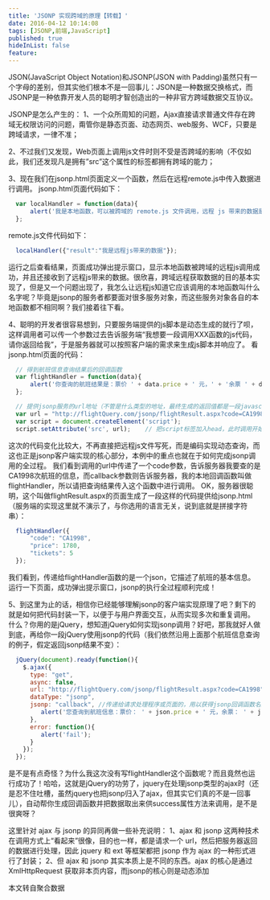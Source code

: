 ```yaml
---
title: 'JSONP 实现跨域的原理【转载】'
date: 2016-04-12 10:14:08
tags: [JSONP,前端,JavaScript]
published: true
hideInList: false
feature: 
---
```


JSON(JavaScript Object Notation)和JSONP(JSON with Padding)虽然只有一个字母的差别，但其实他们根本不是一回事儿：JSON是一种数据交换格式，而JSONP是一种依靠开发人员的聪明才智创造出的一种非官方跨域数据交互协议。

<!-- more -->

JSONP是怎么产生的：
1、一个众所周知的问题，Ajax直接请求普通文件存在跨域无权限访问的问题，甭管你是静态页面、动态网页、web服务、WCF，只要是跨域请求，一律不准；

2、不过我们又发现，Web页面上调用js文件时则不受是否跨域的影响（不仅如此，我们还发现凡是拥有”src”这个属性的标签都拥有跨域的能力；

3、现在我们在jsonp.html页面定义一个函数，然后在远程remote.js中传入数据进行调用。
jsonp.html页面代码如下：
```js
  var localHandler = function(data){
      alert('我是本地函数，可以被跨域的 remote.js 文件调用，远程 js 带来的数据是：' + data.result);
  };
```
remote.js文件代码如下：
```js
  localHandler({"result":"我是远程js带来的数据"});
```
运行之后查看结果，页面成功弹出提示窗口，显示本地函数被跨域的远程js调用成功，并且还接收到了远程js带来的数据。很欣喜，跨域远程获取数据的目的基本实现了，但是又一个问题出现了，我怎么让远程js知道它应该调用的本地函数叫什么名字呢？毕竟是jsonp的服务者都要面对很多服务对象，而这些服务对象各自的本地函数都不相同啊？我们接着往下看。

4、聪明的开发者很容易想到，只要服务端提供的js脚本是动态生成的就行了呗，这样调用者可以传一个参数过去告诉服务端“我想要一段调用XXX函数的js代码，请你返回给我”，于是服务器就可以按照客户端的需求来生成js脚本并响应了。
看jsonp.html页面的代码：
```js
  // 得到航班信息查询结果后的回调函数
  var flightHandler = function(data){
      alert('你查询的航班结果是：票价 ' + data.price + ' 元，' + '余票 ' + data.tickets + ' 张。');
  };

  // 提供jsonp服务的url地址（不管是什么类型的地址，最终生成的返回值都是一段javascript代码）
  var url = "http://flightQuery.com/jsonp/flightResult.aspx?code=CA1998&callback=flightHandler";    // 创建script标签，设置其属性
  var script = document.createElement('script');
  script.setAttribute('src', url);    // 把script标签加入head，此时调用开始    document.getElementsByTagName('head')[0].appendChild(script);
```
这次的代码变化比较大，不再直接把远程js文件写死，而是编码实现动态查询，而这也正是jsonp客户端实现的核心部分，本例中的重点也就在于如何完成jsonp调用的全过程。
我们看到调用的url中传递了一个code参数，告诉服务器我要查的是CA1998次航班的信息，而callback参数则告诉服务器，我的本地回调函数叫做flightHandler，所以请把查询结果传入这个函数中进行调用。
OK，服务器很聪明，这个叫做flightResult.aspx的页面生成了一段这样的代码提供给jsonp.html（服务端的实现这里就不演示了，与你选用的语言无关，说到底就是拼接字符串）：
```js
  flightHandler({
      "code": "CA1998",
      "price": 1780,
      "tickets": 5
  });
````
我们看到，传递给flightHandler函数的是一个json，它描述了航班的基本信息。运行一下页面，成功弹出提示窗口，jsonp的执行全过程顺利完成！

5、到这里为止的话，相信你已经能够理解jsonp的客户端实现原理了吧？剩下的就是如何把代码封装一下，以便于与用户界面交互，从而实现多次和重复调用。
什么？你用的是jQuery，想知道jQuery如何实现jsonp调用？好吧，那我就好人做到底，再给你一段jQuery使用jsonp的代码（我们依然沿用上面那个航班信息查询的例子，假定返回jsonp结果不变）：
```js
  jQuery(document).ready(function(){
    $.ajax({
      type: "get",
      async: false,
      url: "http://flightQuery.com/jsonp/flightResult.aspx?code=CA1998",
      dataType: "jsonp",
      jsonp: "callback", //传递给请求处理程序或页面的，用以获得jsonp回调函数名的参数名(一般默认为:callback)                      jsonpCallback:"flightHandler",//自定义的jsonp回调函数名称，默认为jQuery自动生成的随机函数名，也可以写"?"，jQuery会自动为你处理数据             success: function(json){
         alert('您查询到航班信息：票价： ' + json.price + ' 元，余票： ' + json.tickets + ' 张。');
      },
      error: function(){
         alert('fail');
      }
    });
  });
```
是不是有点奇怪？为什么我这次没有写flightHandler这个函数呢？而且竟然也运行成功了！哈哈，这就是jQuery的功劳了，jquery在处理jsonp类型的ajax时（还是忍不住吐槽，虽然jquery也把jsonp归入了ajax，但其实它们真的不是一回事儿），自动帮你生成回调函数并把数据取出来供success属性方法来调用，是不是很爽呀？

这里针对 ajax 与 jsonp 的异同再做一些补充说明：
1、ajax 和 jsonp 这两种技术在调用方式上“看起来”很像，目的也一样，都是请求一个 url，然后把服务器返回的数据进行处理，因此 jquery 和 ext 等框架都把 jsonp 作为 ajax 的一种形式进行了封装；
2、但 ajax 和 jsonp 其实本质上是不同的东西。ajax 的核心是通过 XmlHttpRequest 获取非本页内容，而jsonp的核心则是动态添加

本文转自聚合数据

